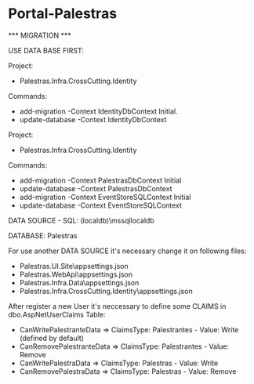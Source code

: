 # Portal-Palestras

 *** MIGRATION ***
 
USE DATA BASE FIRST:

Project: 
* Palestras.Infra.CrossCutting.Identity

Commands: 
* add-migration -Context IdentityDbContext Initial.
* update-database -Context IdentityDbContext

Project: 
* Palestras.Infra.CrossCutting.Identity

Commands: 
* add-migration -Context PalestrasDbContext Initial
* update-database -Context PalestrasDbContext
* add-migration -Context EventStoreSQLContext Initial
* update-database -Context EventStoreSQLContext

DATA SOURCE - SQL: (localdb)\mssqllocaldb

DATABASE: Palestras

For use another DATA SOURCE it's necessary change it on following files:
  * Palestras.UI.Site\appsettings.json
  * Palestras.WebApi\appsettings.json
  * Palestras.Infra.Data\appsettings.json
  * Palestras.Infra.CrossCutting.Identity\appsettings.json
  
After register a new User it's neccessary to define some CLAIMS in dbo.AspNetUserClaims Table:
  * CanWritePalestranteData => ClaimsType: Palestrantes - Value: Write (defined by default)
  * CanRemovePalestranteData => ClaimsType: Palestrantes - Value: Remove
  * CanWritePalestraData => ClaimsType: Palestras - Value: Write
  * CanRemovePalestraData => ClaimsType: Palestras - Value: Remove


